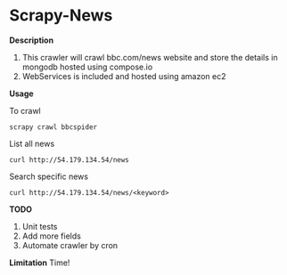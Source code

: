 Scrapy-News
===========
**Description**

 1. This crawler will crawl bbc.com/news website and store the details in mongodb hosted using compose.io
 2. WebServices is included and hosted using amazon ec2

**Usage**

To crawl

    scrapy crawl bbcspider

List all news

    curl http://54.179.134.54/news

Search specific news

    curl http://54.179.134.54/news/<keyword>

**TODO**

 1. Unit tests
 2. Add more fields
 3. Automate crawler by cron

**Limitation**
Time!
